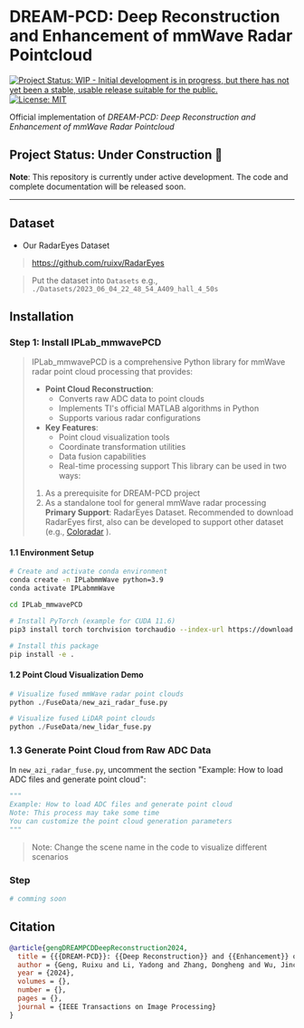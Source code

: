 
# DREAM-PCD: Deep Reconstruction and Enhancement of mmWave Radar Pointcloud

[![Project Status: WIP - Initial development is in progress, but there has not yet been a stable, usable release suitable for the public.](https://img.shields.io/badge/Project%20Status-WIP-yellow)](https://github.com/)
[![License: MIT](https://img.shields.io/badge/License-MIT-yellow.svg)](https://opensource.org/licenses/MIT)

Official implementation of *DREAM-PCD: Deep Reconstruction and Enhancement of  mmWave Radar Pointcloud*


## Project Status: Under Construction 🚧


**Note**: This repository is currently under active development. The code and complete documentation will be released soon.

---

## Dataset

- Our RadarEyes Dataset
> https://github.com/ruixv/RadarEyes


> Put the dataset into `Datasets`
> e.g., `./Datasets/2023_06_04_22_48_54_A409_hall_4_50s`

## Installation

### Step 1: Install IPLab_mmwavePCD

> IPLab_mmwavePCD is a comprehensive Python library for mmWave radar point cloud processing that provides:
> - **Point Cloud Reconstruction**: 
>   - Converts raw ADC data to point clouds
>   - Implements TI's official MATLAB algorithms in Python
>   - Supports various radar configurations
> - **Key Features**:
>   - Point cloud visualization tools
>   - Coordinate transformation utilities
>   - Data fusion capabilities
>   - Real-time processing support
> This library can be used in two ways:
> 1. As a prerequisite for DREAM-PCD project
> 2. As a standalone tool for general mmWave radar processing
> **Primary Support**: RadarEyes Dataset. Recommended to download RadarEyes first, also can be developed to support other dataset (e.g., [Coloradar](https://arpg.github.io/coloradar/) ).

#### 1.1 Environment Setup
```bash
# Create and activate conda environment
conda create -n IPLabmmWave python=3.9
conda activate IPLabmmWave

cd IPLab_mmwavePCD

# Install PyTorch (example for CUDA 11.6)
pip3 install torch torchvision torchaudio --index-url https://download.pytorch.org/whl/cu116

# Install this package
pip install -e .
```

#### 1.2 Point Cloud Visualization Demo
```python
# Visualize fused mmWave radar point clouds
python ./FuseData/new_azi_radar_fuse.py

# Visualize fused LiDAR point clouds 
python ./FuseData/new_lidar_fuse.py
```

### 1.3 Generate Point Cloud from Raw ADC Data
In `new_azi_radar_fuse.py`, uncomment the section "Example: How to load ADC files and generate point cloud":

```python
"""
Example: How to load ADC files and generate point cloud
Note: This process may take some time
You can customize the point cloud generation parameters
"""
```

> Note: Change the scene name in the code to visualize different scenarios


### Step 

```python
# comming soon
```


## Citation

```bibtex
@article{gengDREAMPCDDeepReconstruction2024,
  title = {{{DREAM-PCD}}: {{Deep Reconstruction}} and {{Enhancement}} of {{mmWave Radar Pointcloud}}},
  author = {Geng, Ruixu and Li, Yadong and Zhang, Dongheng and Wu, Jincheng and Gao, Yating and Hu, Yang and Chen, Yan},
  year = {2024},
  volumes = {},
  number = {},
  pages = {},
  journal = {IEEE Transactions on Image Processing}
}
```
